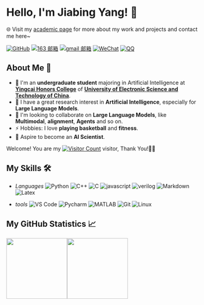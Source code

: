 <!--
**ayueaa/ayueaa** is a ✨ _special_ ✨ repository because its `README.md` (this file) appears on your GitHub profile.

Here are some ideas to get you started:

- 🔭 I’m currently working on ...
- 🌱 I’m currently learning ...
- 👯 I’m looking to collaborate on ...
- 🤔 I’m looking for help with ...
- 💬 Ask me about ...
- 📫 How to reach me: ...
- 😄 Pronouns: ...
- ⚡ Fun fact: ...
  -->

# Hello, I'm Jiabing Yang! 👋

🌐 Visit my [academic page](https://jiabingyang01.github.io/) for more about my work and projects and contact me here~

[![GitHub](https://img.shields.io/badge/-GitHub-181717?style=plastic&logo=github)](https://github.com/jiabingyang01)
[![163 邮箱](https://img.shields.io/badge/-163%20Mail-FC1F1F?style=plastic&link=mailto:find_onepiece@163.com)](mailto:yangjiabing0405@163.com)
[![gmail 邮箱](https://img.shields.io/badge/Gmail-D14836?style=plastic&logo=gmail&logoColor=white)](mailto:jiabingyang01@gmail.com)
[![WeChat](https://img.shields.io/badge/WeChat-07C160?style=plastic&logo=wechat&logoColor=white)](https://github.com/jiabingyang01/jiabingyang01/blob/main/imgs/WeChat.jpg)
[![QQ](https://img.shields.io/badge/QQ-1EBAFC?style=plastic&logo=tencentqq&logoColor=white)](https://github.com/jiabingyang01/jiabingyang01/blob/main/imgs/QQ.jpg)
## About Me 📌

- 🔭 I'm an **undergraduate student** majoring in Artificial Intelligence at [**Yingcai Honors College**](https://www.yingcai.uestc.edu.cn/index.htm) of [**University of Electronic Science and Technology of China**](https://www.uestc.edu.cn/).
- 🌱 I have a great research interest in **Artificial Intelligence**, especially for **Large Language Models**.
- 👯 I'm looking to collaborate on **Large Language Models**, like **Multimodal**, **alignment**, **Agents** and so on.
- ⚡ Hobbies: I love **playing basketball** and **fitness**.
- 🚀 Aspire to become an **AI Scientist**.

Welcome! You are my [![Visitor Count](https://profile-counter.glitch.me/jiabingyang01/count.svg)](https://blog.i-xiao.space/) visitor, Thank You!🎉🎉



## My Skills 🛠️

- *Languages*
  ![Python](https://img.shields.io/badge/-Python-333333?style=plastic&logo=python) 
  ![C++](https://img.shields.io/badge/-C++-00599C?style=plastic&logo=cplusplus)
  ![C](https://img.shields.io/badge/-C-blue?style=plastic&logo=c)
  ![javascript](https://img.shields.io/badge/-JavaScript-yellow?style=plastic&logo=javascript)
  ![verilog](https://img.shields.io/badge/-Verilog-9C005E?style=plastic&logo=verilog)
  ![Markdown](https://img.shields.io/badge/-Markdown-000000?style=plastic&logo=markdown)
  ![Latex](https://img.shields.io/badge/-Latex-008080?style=plastic&logo=latex)


- *tools*
![VS Code](https://img.shields.io/badge/-VS%20Code-007ACC?style=plastic&logo=visual-studio-code)
![Pycharm](https://img.shields.io/badge/-PyCharm-000000?style=plastic&logo=pycharm)
![MATLAB](https://img.shields.io/badge/-MATLAB-FF2A68?style=plastic&logo=matlab)
![Git](https://img.shields.io/badge/-Git-F05032?style=plastic&logo=Git) 
![Linux](https://img.shields.io/badge/-Linux-F16061?style=plastic&logo=linux&logoColor=000)



## My GitHub Statistics 📈

<span><img src="https://github-readme-stats.vercel.app/api/top-langs/?username=jiabingyang01&layout=compact&theme=tokyonight" height=160/></span><span><img src="https://github-readme-stats.vercel.app/api?username=jiabingyang01&count_private=true&show_icons=true&theme=tokyonight" height=160/></span>
